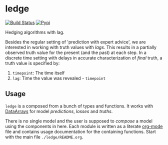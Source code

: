 # ledge

[![Build
Status](https://img.shields.io/travis/reichlab/ledge.svg?style=flat-square)](https://travis-ci.org/reichlab/ledge) [![Pypi](https://img.shields.io/pypi/v/ledge.svg?style=flat-square)](https://pypi.python.org/pypi/ledge)

Hedging algorithms with lag.

Besides the regular setting of 'prediction with expert advice', we are
interested in working with truth values with _lags_. This results in a partially
observed truth value for the present (and the past) at each step. In a discrete
time setting with delays in accurate characterization of _final_ truth, a truth
value is specified by:

1. `timepoint`: The time itself
2. `lag`: Time the value was revealed - `timepoint`

## Usage

`ledge` is a composed from a bunch of types and functions. It works with
[DataArrays](http://xarray.pydata.org/en/stable/generated/xarray.DataArray.html#xarray.DataArray)
for model _predictions_, _losses_ and _truths_.

There is no single model and the user is supposed to _compose_ a model using the
components in here. Each module is written as a literate
[org-mode](https://orgmode.org/) file and contains usage documentation for the
containing functions. Start with the main file `./ledge/README.org`.
